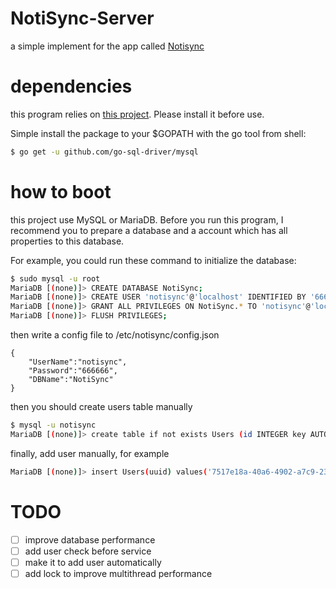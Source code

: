 # NotiSync-Server
a simple implement for the app called [Notisync](https://github.com/SquareFong/Notisync)

# dependencies

this program relies on [this project](https://github.com/go-sql-driver/mysql). Please install it before use.

Simple install the package to your $GOPATH with the go tool from shell:

```bash
$ go get -u github.com/go-sql-driver/mysql
```

# how to boot

this project use MySQL or MariaDB. Before you run this program, I recommend you to prepare a database and a account which has all properties to this database.

For example, you could run these command to initialize the database:

```bash
$ sudo mysql -u root
MariaDB [(none)]> CREATE DATABASE NotiSync;
MariaDB [(none)]> CREATE USER 'notisync'@'localhost' IDENTIFIED BY '666666';
MariaDB [(none)]> GRANT ALL PRIVILEGES ON NotiSync.* TO 'notisync'@'localhost';
MariaDB [(none)]> FLUSH PRIVILEGES;
```

then write a config file to /etc/notisync/config.json

```
{
    "UserName":"notisync",
    "Password":"666666",
    "DBName":"NotiSync"
}
```

then you should create users table manually

```bash
$ mysql -u notisync
MariaDB [(none)]> create table if not exists Users (id INTEGER key AUTO_INCREMENT, uuid TEXT);
```

finally, add user manually, for example

```bash
MariaDB [(none)]> insert Users(uuid) values('7517e18a-40a6-4902-a7c9-23bd0ef7f00f');
```

# TODO

- [ ] improve database performance
- [ ] add user check before service
- [ ] make it to add user automatically
- [ ] add lock to improve multithread performance
